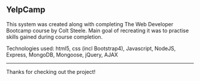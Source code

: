 YelpCamp
--------
This system was created along with completing The Web Developer Bootcamp course by Colt Steele. Main goal of recreating it was to practise skills gained during course completion.

Technologies used:
html5, css (incl Bootstrap4), Javascript, NodeJS, Express, MongoDB, Mongoose, jQuery, AJAX

-----------------------------------
Thanks for checking out the project!
